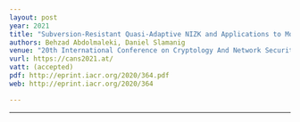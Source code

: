 ```yaml
---
layout: post
year: 2021
title: "Subversion-Resistant Quasi-Adaptive NIZK and Applications to Modular zk-SNARKs"
authors: Behzad Abdolmaleki, Daniel Slamanig
venue: "20th International Conference on Cryptology And Network Security - CANS 2021"
vurl: https://cans2021.at/
vatt: (accepted)
pdf: http://eprint.iacr.org/2020/364.pdf
web: http://eprint.iacr.org/2020/364

---
```



---


